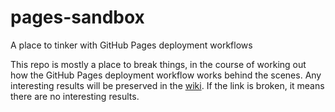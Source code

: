 # pages-sandbox
A place to tinker with GitHub Pages deployment workflows

This repo is mostly a place to break things, in the course of working out how the GitHub Pages deployment workflow works behind the scenes. Any interesting results will be preserved in the [wiki](wiki). If the link is broken, it means there are no interesting results.
